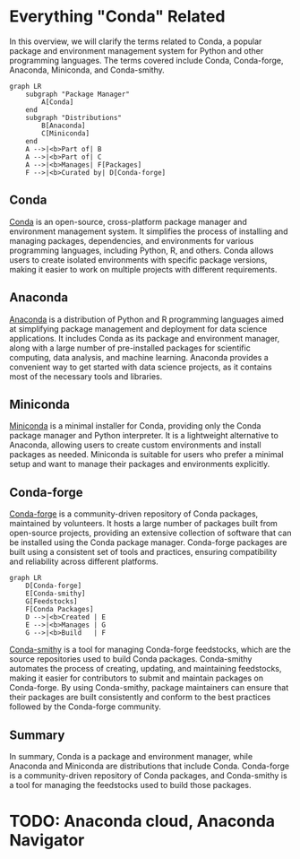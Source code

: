 # Everything "Conda" Related

In this overview, we will clarify the terms related to Conda, a popular package and environment management system for Python and other programming languages. The terms covered include Conda, Conda-forge, Anaconda, Miniconda, and Conda-smithy.

```mermaid
graph LR
    subgraph "Package Manager"
        A[Conda]
    end
    subgraph "Distributions"
        B[Anaconda]
        C[Miniconda]
    end
    A -->|<b>Part of| B
    A -->|<b>Part of| C
    A -->|<b>Manages| F[Packages]
    F -->|<b>Curated by| D[Conda-forge]
```




## Conda

[Conda](https://conda.io/en/latest/) is an open-source, cross-platform package manager and environment management system. It simplifies the process of installing and managing packages, dependencies, and environments for various programming languages, including Python, R, and others. Conda allows users to create isolated environments with specific package versions, making it easier to work on multiple projects with different requirements.

## Anaconda

[Anaconda](https://www.anaconda.com/products/distribution) is a distribution of Python and R programming languages aimed at simplifying package management and deployment for data science applications. It includes Conda as its package and environment manager, along with a large number of pre-installed packages for scientific computing, data analysis, and machine learning. Anaconda provides a convenient way to get started with data science projects, as it contains most of the necessary tools and libraries.

## Miniconda

[Miniconda](https://docs.conda.io/en/latest/miniconda.html) is a minimal installer for Conda, providing only the Conda package manager and Python interpreter. It is a lightweight alternative to Anaconda, allowing users to create custom environments and install packages as needed. Miniconda is suitable for users who prefer a minimal setup and want to manage their packages and environments explicitly.

## Conda-forge

[Conda-forge](https://conda-forge.org/) is a community-driven repository of Conda packages, maintained by volunteers. It hosts a large number of packages built from open-source projects, providing an extensive collection of software that can be installed using the Conda package manager. Conda-forge packages are built using a consistent set of tools and practices, ensuring compatibility and reliability across different platforms.

```mermaid
graph LR
    D[Conda-forge] 
    E[Conda-smithy]
    G[Feedstocks]
    F[Conda Packages]
    D -->|<b>Created | E
    E -->|<b>Manages | G
    G -->|<b>Build   | F
```

[Conda-smithy](https://github.com/conda-forge/conda-smithy) is a tool for managing Conda-forge feedstocks, which are the source repositories used to build Conda packages. Conda-smithy automates the process of creating, updating, and maintaining feedstocks, making it easier for contributors to submit and maintain packages on Conda-forge. By using Conda-smithy, package maintainers can ensure that their packages are built consistently and conform to the best practices followed by the Conda-forge community.


## Summary
In summary, Conda is a package and environment manager, while Anaconda and Miniconda are distributions that include Conda. Conda-forge is a community-driven repository of Conda packages, and Conda-smithy is a tool for managing the feedstocks used to build those packages.

# TODO: Anaconda cloud, Anaconda Navigator